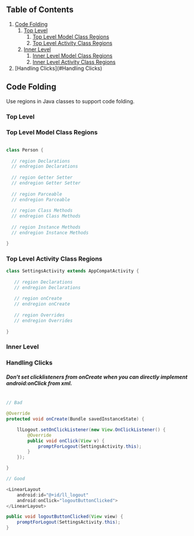 ## Table of Contents
  1. [Code Folding](#code-folding)
      1. [Top Level](#top-level)
          1. [Top Level Model Class Regions](#top-level-model-class-regions)
          1. [Top Level Activity Class Regions](#top-level-activity-class-regions)
      1. [Inner Level](#inner-level)
          1. [Inner Level Model Class Regions](#inner-level-model-class-regions)
          1. [Inner Level Activity Class Regions](#inner-level-activity-class-regions)
  1. [Handling Clicks](#Handling Clicks)

## Code Folding

Use regions in Java classes to support code folding.

### Top Level

### Top Level Model Class Regions

````java

class Person {
  
  // region Declarations
  // endregion Declarations
  
  // region Getter Setter
  // endregion Getter Setter
  
  // region Parceable
  // endregion Parceable
  
  // region Class Methods
  // endregion Class Methods
  
  // region Instance Methods
  // endregion Instance Methods

}

````

### Top Level Activity Class Regions

````java
class SettingsActivity extends AppCompatActivity {
   
   // region Declarations
   // endregion Declarations
   
   // region onCreate
   // endregion onCreate
 
   // region Overrides
   // endregion Overrides
   
}
````

### Inner Level

### Handling Clicks

##### Don't set clicklisteners from onCreate when you can directly implement android:onClick from xml.

````java

// Bad

@Override
protected void onCreate(Bundle savedInstanceState) {

    llLogout.setOnClickListener(new View.OnClickListener() {
        @Override
        public void onClick(View v) {
            promptForLogout(SettingsActivity.this);
        }
    });

}

// Good

<LinearLayout
    android:id="@+id/ll_logout"
    android:onClick="logoutButtonClicked">
</LinearLayout>

public void logoutButtonClicked(View view) {
    promptForLogout(SettingsActivity.this);
}
````
